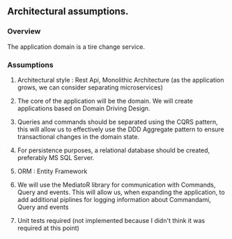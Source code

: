 ## Architectural assumptions.

### Overview
The application domain is a tire change service.

### Assumptions

1. Architectural style : Rest Api, Monolithic Architecture (as the application grows, we can consider separating microservices)

2. The core of the application will be the domain. We will create applications based on Domain Driving Design.

3. Queries and commands should be separated using the CQRS pattern, this will allow us to effectively use the DDD Aggregate pattern to ensure transactional changes in the domain state.

4. For persistence purposes, a relational database should be created, preferably MS SQL Server.

5. ORM : Entity Framework

6. We will use the MediatoR library for communication with Commands, Query and events. This will allow us, when expanding the application, to add additional piplines for logging information about Commandami, Query and events

7. Unit tests required (not implemented because I didn't think it was required at this point) 

